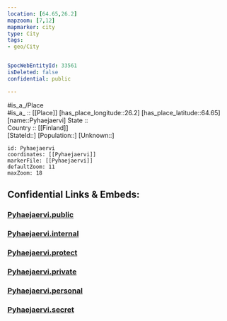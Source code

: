 ```yaml
---
location: [64.65,26.2] 
mapzoom: [7,12] 
mapmarker: city 
type: City
tags:
- geo/City


SpocWebEntityId: 33561
isDeleted: false
confidential: public

---
```

#is_a_/Place  
#is_a_ :: [[Place]] 
[has_place_longitude::26.2] 
[has_place_latitude::64.65] 
[name::Pyhaejaervi] 
State ::  
Country :: [[Finland]]  
[StateId::] 
[Population::] 
[Unknown::] 


```leaflet
id: Pyhaejaervi
coordinates: [[Pyhaejaervi]] 
markerFile: [[Pyhaejaervi]] 
defaultZoom: 11 
maxZoom: 18
```


## Confidential Links & Embeds: 

### [Pyhaejaervi.public](/_public/\Earth\Continent\Europe\Europe~North\Finland\Provinces~Finland\Oulu\counties~Oulu\Ostrobothnia~North\CityPyhaejaervi.public.md) 

### [Pyhaejaervi.internal](/_internal/\Earth\Continent\Europe\Europe~North\Finland\Provinces~Finland\Oulu\counties~Oulu\Ostrobothnia~North\CityPyhaejaervi.internal.md) 

### [Pyhaejaervi.protect](/_protect/\Earth\Continent\Europe\Europe~North\Finland\Provinces~Finland\Oulu\counties~Oulu\Ostrobothnia~North\CityPyhaejaervi.protect.md) 

### [Pyhaejaervi.private](/_private/\Earth\Continent\Europe\Europe~North\Finland\Provinces~Finland\Oulu\counties~Oulu\Ostrobothnia~North\CityPyhaejaervi.private.md) 

### [Pyhaejaervi.personal](/_personal/\Earth\Continent\Europe\Europe~North\Finland\Provinces~Finland\Oulu\counties~Oulu\Ostrobothnia~North\CityPyhaejaervi.personal.md) 

### [Pyhaejaervi.secret](/_secret/\Earth\Continent\Europe\Europe~North\Finland\Provinces~Finland\Oulu\counties~Oulu\Ostrobothnia~North\CityPyhaejaervi.secret.md)

